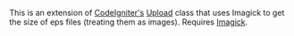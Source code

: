 This is an extension of [CodeIgniter's](http://codeigniter.com/) [Upload](http://codeigniter.com/user_guide/libraries/file_uploading.html) class that uses Imagick to get the size of eps files (treating them as images). Requires [Imagick](http://php.net/manual/en/book.imagick.php). 
